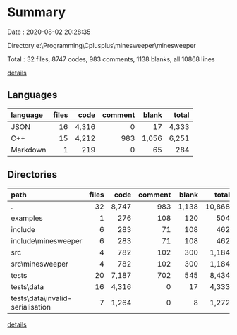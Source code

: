 # Summary

Date : 2020-08-02 20:28:35

Directory e:\Programming\Cplusplus\minesweeper\minesweeper

Total : 32 files,  8747 codes, 983 comments, 1138 blanks, all 10868 lines

[details](details.md)

## Languages
| language | files | code | comment | blank | total |
| :--- | ---: | ---: | ---: | ---: | ---: |
| JSON | 16 | 4,316 | 0 | 17 | 4,333 |
| C++ | 15 | 4,212 | 983 | 1,056 | 6,251 |
| Markdown | 1 | 219 | 0 | 65 | 284 |

## Directories
| path | files | code | comment | blank | total |
| :--- | ---: | ---: | ---: | ---: | ---: |
| . | 32 | 8,747 | 983 | 1,138 | 10,868 |
| examples | 1 | 276 | 108 | 120 | 504 |
| include | 6 | 283 | 71 | 108 | 462 |
| include\minesweeper | 6 | 283 | 71 | 108 | 462 |
| src | 4 | 782 | 102 | 300 | 1,184 |
| src\minesweeper | 4 | 782 | 102 | 300 | 1,184 |
| tests | 20 | 7,187 | 702 | 545 | 8,434 |
| tests\data | 16 | 4,316 | 0 | 17 | 4,333 |
| tests\data\invalid-serialisation | 7 | 1,264 | 0 | 8 | 1,272 |

[details](details.md)